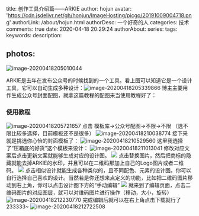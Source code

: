 title: 创作工具介绍篇——ARKIE
author: hojun
avatar: 'https://cdn.jsdelivr.net/gh/honjun/ImageHosting/picgo/20191009004718.png'
authorLink: /about/hojun.html
authorDesc: 一个好奇的人
categories: 技术
comments: true
date: 2020-04-18 20:29:24
authorAbout:
series:
tags:
keywords:
description:

photos:
---

![image-20200418205010044](https://cdn.jsdelivr.net/gh/honjun/picbed/pic/image-20200418205010044.png)

ARKIE是去年在发布公众号的时候找到的一个工具。看上图可以知道它是一个设计工具，它可以自动生成多种设计：![image-20200418205339866](https://cdn.jsdelivr.net/gh/honjun/picbed/pic/image-20200418205339866.png)
博主主要用作生成公众号封面配图，就拿这篇教程的配图来当使用教程好了：

### 使用教程
![image-20200418205721657](https://cdn.jsdelivr.net/gh/honjun/picbed/pic/image-20200418205721657.png)
点击 模板库->公众号配图->不限->不限 （选不限比较多选择，目前模板还不是很多）
![image-20200418210038774](https://cdn.jsdelivr.net/gh/honjun/picbed/pic/image-20200418210038774.png)
接下来就是挑选你心怡的封面模板了：
![image-20200418210529560](https://cdn.jsdelivr.net/gh/honjun/picbed/pic/image-20200418210529560.png)
这里我选择了“压箱底的好货”这个模板来设计：
![image-20200418211013041](https://cdn.jsdelivr.net/gh/honjun/picbed/pic/image-20200418211013041.png)
修改对应文案后点击更新文案就能够生成对应的设计图。
![](https://cdn.jsdelivr.net/gh/honjun/picbed/pic/image-20200418211228421.png)
点击替换图片，然后把商标的隐藏就能去掉ARKIE的水印，并且可以在二维码那加上自己的Logo图片或者二维码。
![](https://cdn.jsdelivr.net/gh/honjun/picbed/pic/20200418211535497.png)
点击相似设计就能生成各种类似的，且不同配色、元素的设计图。你可以自行选择自己喜欢的设计。当然若是你还想来点定义的功能，比如把二维码图片移动到右上角，你可以点击设计图下方的“手动编辑”
![](https://cdn.jsdelivr.net/gh/honjun/picbed/pic/20200418212046281.png)
就来到了编辑页面，点击二维码图片的对应图层，就可以对维码图片进行操作（移动，大小，旋转）
![image-20200418212230770](https://cdn.jsdelivr.net/gh/honjun/picbed/pic/image-20200418212230770.png)
完成编辑后就可以在右上角点击下载就行了233333~
![image-20200418212722508](https://cdn.jsdelivr.net/gh/honjun/picbed/pic/image-20200418212722508.png)